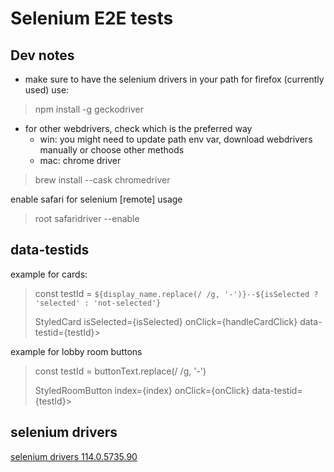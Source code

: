 # Selenium E2E tests

## Dev notes
- make sure to have the selenium drivers in your path
for firefox (currently used) use:
> npm install -g geckodriver
- for other webdrivers, check which is the preferred way 
  - win: you might need to update path env var, download webdrivers manually or choose other methods 
  - mac:
chrome driver
> brew install --cask chromedriver

enable safari for selenium [remote] usage 
> root safaridriver --enable

## data-testids
example for cards:
> const testId = `${display_name.replace(/ /g, '-')}--${isSelected ? 'selected' : 'not-selected'}`
>
> StyledCard isSelected={isSelected} onClick={handleCardClick} data-testid={testId}> 

example for lobby room buttons
> const testId = buttonText.replace(/ /g, '-')
>
> StyledRoomButton index={index} onClick={onClick} data-testid={testId}>

## selenium drivers
[selenium drivers 114.0.5735.90](http://chromedriver.storage.googleapis.com/index.html?path=114.0.5735.90/)


